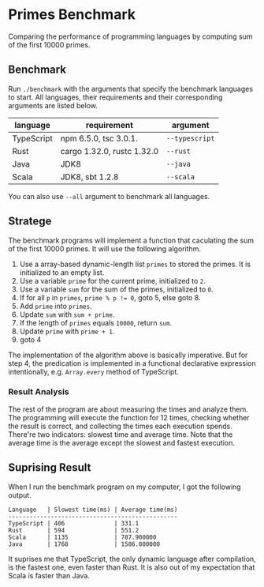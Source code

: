 # Primes Benchmark

Comparing the performance of programming languages by computing sum of the first 10000 primes.

## Benchmark

Run `./benchmark` with the arguments that specify the benchmark languages to start. All languages, their requirements and their corresponding arguments are listed below.

| language   | requirement                | argument       |
| ---------- | -------------------------- | -------------- |
| TypeScript | npm 6.5.0, tsc 3.0.1.      | `--typescript` |
| Rust       | cargo 1.32.0, rustc 1.32.0 | `--rust`       |
| Java       | JDK8                       | `--java`       |
| Scala      | JDK8, sbt 1.2.8            | `--scala`      |

You can also use `--all` argument to benchmark all languages.

## Stratege

The benchmark programs will implement a function that caculating the sum of the first 10000 primes. It will use the following algorithm.

1. Use a array-based dynamic-length list `primes` to stored the primes. It is initialized to an empty list.
2. Use a variable `prime` for the current prime, initialized to `2`.
3. Use a variable `sum` for the sum of the primes, initialized to `0`.
4. If for all `p` in `primes`, `prime % p != 0`, goto 5, else goto 8.
5. Add `prime` into `primes`.
6. Update `sum` with `sum + prime`.
7. If the length of `primes` equals `10000`, return `sum`.
8. Update `prime` with `prime + 1`.
9. goto 4

The implementation of the algorithm above is basically imperative. But for step 4, the predication is implemented in a functional declarative expression intentionally, e.g. `Array.every` method of TypeScript.

### Result Analysis

The rest of the program are about measuring the times and analyze them. The programming will execute the function for 12 times, checking whether the result is correct, and collecting the times each execution spends. There're two indicators: slowest time and average time. Note that the average time is the average except the slowest and fastest execution.

## Suprising Result

When I run the benchmark program on my computer, I got the following output.

```
Language   | Slowest time(ms) | Average time(ms)
------------------------------------------------
TypeScript | 406              | 331.1
Rust       | 594              | 551.2
Scala      | 1135             | 787.900000
Java       | 1768             | 1586.800000
```

It suprises me that TypeScript, the only dynamic language after compilation, is the fastest one, even faster than Rust. It is also out of my expectation that Scala is faster than Java.